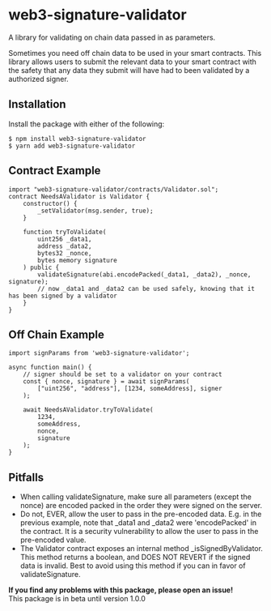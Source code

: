 # web3-signature-validator
A library for validating on chain data passed in as parameters.

Sometimes you need off chain data to be used in your smart contracts. This library allows users to submit the relevant data to your smart contract with the safety that any data they submit will have had to been validated by a authorized signer.

## Installation
Install the package with either of the following:
```
$ npm install web3-signature-validator
$ yarn add web3-signature-validator
```

## Contract Example
```
import "web3-signature-validator/contracts/Validator.sol";
contract NeedsAValidator is Validator {
    constructor() {
        _setValidator(msg.sender, true);
    }

    function tryToValidate(
        uint256 _data1, 
        address _data2, 
        bytes32 _nonce, 
        bytes memory signature
    ) public {
        validateSignature(abi.encodePacked(_data1, _data2), _nonce, signature);
        // now _data1 and _data2 can be used safely, knowing that it has been signed by a validator
    }
}
```

## Off Chain Example
```
import signParams from 'web3-signature-validator';

async function main() {
    // signer should be set to a validator on your contract
    const { nonce, signature } = await signParams(
        ["uint256", "address"], [1234, someAddress], signer
    );

    await NeedsAValidator.tryToValidate(
        1234,
        someAddress,
        nonce,
        signature
    );
}
```
## Pitfalls
- When calling validateSignature, make sure all parameters (except the nonce) are encoded packed in the order they were signed on the server.
- Do not, EVER, allow the user to pass in the pre-encoded data. E.g. in the previous example, note that _data1 and _data2 were 'encodePacked' in the contract. It is a security vulnerability to allow the user to pass in the pre-encoded value.
- The Validator contract exposes an internal method _isSignedByValidator. This method returns a boolean, and DOES NOT REVERT if the signed data is invalid. Best to avoid using this method if you can in favor of validateSignature.

**If you find any problems with this package, please open an issue!**  
This package is in beta until version 1.0.0